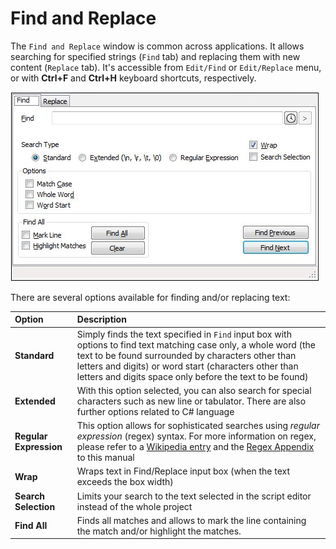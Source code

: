 # Find and Replace

The `Find and Replace` window is common across applications. It allows searching for specified strings  \(`Find` tab\) and replacing them with new content \(`Replace` tab\). It's accessible from `Edit/Find` or `Edit/Replace` menu, or with **Ctrl+F** and **Ctrl+H** keyboard shortcuts, respectively.

![](../../-assets/find.jpg)

There are several options available for finding and/or replacing text:

| Option | Description |
| :--- | :--- |
| **Standard** | Simply finds the text specified in `Find` input box with options to find text matching case only, a whole word \(the text to be found surrounded by characters other than letters and digits\) or word start \(characters other than letters and digits space only before the text to be found\) |
| **Extended** | With this option selected, you can also search for special characters such as new line or tabulator. There are also further options related to C\# language |
| **Regular Expression** | This option allows for sophisticated searches using _regular expression_ \(regex\) syntax. For more information on regex, please refer to a [Wikipedia entry](https://en.wikipedia.org/wiki/Regular_expression) and the [Regex Appendix](../../appendices/regex.md) to this manual |
| **Wrap** | Wraps text in Find/Replace input box \(when the text exceeds the box width\) |
| **Search Selection** | Limits your search to the text selected in the script editor instead of the whole project |
| **Find All** | Finds all matches and allows to mark the line containing the match and/or highlight the matches. |

